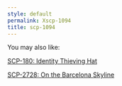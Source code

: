 ```yaml
---
style: default
permalink: Xscp-1094
title: scp-1094
---
```

You may also like:

[SCP-180: Identity Thieving Hat](http://scp-wiki.net/scp-180)

[SCP-2728: On the Barcelona Skyline](http://scp-wiki.net/scp-2728)
